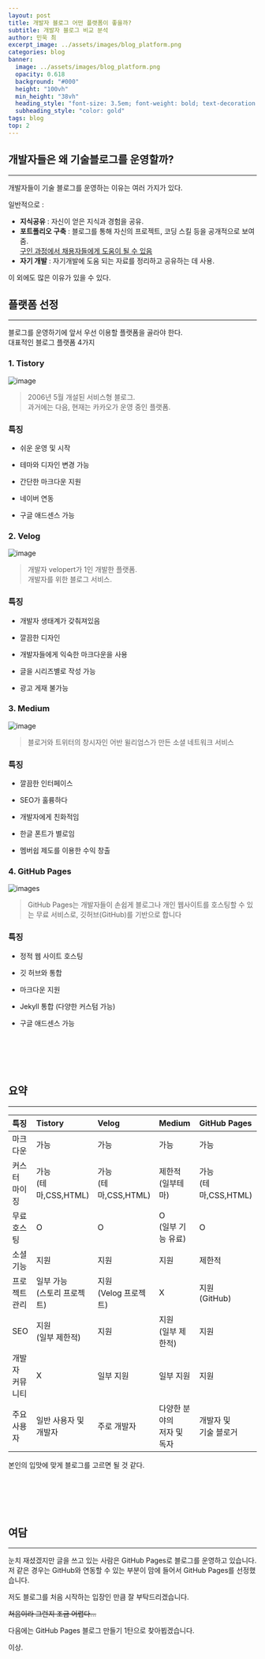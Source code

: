 ```yaml
---
layout: post
title: 개발자 블로그 어떤 플랫폼이 좋을까?
subtitle: 개발자 블로그 비교 분석
author: 민욱 최 
excerpt_image: ../assets/images/blog_platform.png
categories: blog
banner:
  image: ../assets/images/blog_platform.png
  opacity: 0.618
  background: "#000"
  height: "100vh"
  min_height: "38vh"
  heading_style: "font-size: 3.5em; font-weight: bold; text-decoration: underline"
  subheading_style: "color: gold"
tags: blog
top: 2
---
```

      
  
개발자들은 왜 기술블로그를 운영할까?
------------   
---  
  
개발자들이 기술 블로그를 운영하는 이유는 여러 가지가 있다. 

일반적으로 : 

  * **지식공유** : 자신이 얻은 지식과 경험을 공유.
  * **포트폴리오 구축** : 블로그를 통해 자신의 프로젝트, 코딩 스킬 등을 공개적으로 보여줌.   
  <u>구인 과정에서 채용자들에게 도움이 될 수 있음</u>
  * **자기 개발** : 자기개발에 도움 되는 자료를 정리하고 공유하는 데 사용. 

이 외에도 많은 이유가 있을 수 있다.  
  
  
플랫폼 선정
------------
---
블로그를 운영하기에 앞서 우선 이용할 플랫폼을 골라야 한다.   
대표적인 블로그 플랫폼 4가지

### 1. Tistory ###
![image](https://encrypted-tbn0.gstatic.com/images?q=tbn:ANd9GcR1jim_R36HSPdIcMlbzOPyTxqm8ONhxtgjTQ&usqp=CAU)


>2006년 5월 개설된 서비스형 블로그.    
>과거에는 다음, 현재는 카카오가 운영 중인 플랫폼.

### 특징

* 쉬운 운영 및 시작

* 테마와 디자인 변경 가능

* 간단한 마크다운 지원

* 네이버 연동

* 구글 애드센스 가능

### 2. Velog ###
![image](https://images.velog.io/images/kyukim/post/57af34db-1cb7-48ed-8ca3-23824f95b042/velog_logo.png)


>개발자 velopert가 1인 개발한 플랫폼.  
>개발자를 위한 블로그 서비스.

### 특징

* 개발자 생태계가 갖춰져있음

* 깔끔한 디자인

* 개발자들에게 익숙한 마크다운을 사용

* 글을 시리즈별로 작성 가능

* 광고 게재 불가능

### 3. Medium ###
![image](https://cdn.imweb.me/upload/S2021042963e148c39f1a7/cc0998ee99506.png)


>블로거와 트위터의 창시자인 어반 윌리엄스가 만든 소셜 네트워크 서비스  

### 특징

* 깔끔한 인터페이스

* SEO가 훌륭하다

* 개발자에게 친화적임

* 한글 폰트가 별로임

* 멤버쉽 제도를 이용한 수익 창출

### 4. GitHub Pages ###
![images](https://images.velog.io/images/tmdejr1117/post/6a89fedf-0be5-49ca-8a5b-ba0d89d65e8f/github_pages_logo.jpg)


>GitHub Pages는 개발자들이 손쉽게 블로그나 개인 웹사이트를 호스팅할 수 있는 무료 서비스로, 깃허브(GitHub)를 기반으로 합니다 

### 특징

* 정적 웹 사이트 호스팅

* 깃 허브와 통합

* 마크다운 지원

* Jekyll 통합 (다양한 커스텀 가능)

* 구글 애드센스 가능

<br>
<br>
<br>
<br>


요약
---   
---  

| 특징    | Tistory | Velog | Medium | GitHub Pages |
| :--- |:---- | :---- | :- | :---- |
| 마크<br>다운 | 가능 | 가능 | 가능 | 가능 |
| 커스터<br>마이징 | 가능<br>(테마,CSS,HTML) | 가능<br>(테마,CSS,HTML) | 제한적<br>(일부테마) | 가능<br>(테마,CSS,HTML) |
| 무료<br>호스팅 | O | O | O<br>(일부 기능 유료) | O |
| 소셜<br>기능 | 지원 | 지원 | 지원 | 제한적 |
| 프로<br>젝트<br>관리 | 일부 가능<br>(스토리 프로젝트) | 지원<br>(Velog 프로젝트) | X | 지원<br>(GitHub) |
| SEO | 지원<br>(일부 제한적) | 지원 | 지원<br>(일부 제한적) | 지원 |
| 개발자<br>커뮤<br>니티 | X | 일부 지원 | 일부 지원 | 지원 |
| 주요<br>사용자 | 일반 사용자 및 <br>개발자 | 주로 개발자 | 다양한 분야의<br> 저자 및 독자 | 개발자 및 <br>기술 블로거 |
  

본인의 입맛에 맞게 블로그를 고르면 될 것 같다.


<br>
<br>
<br>
<br>

여담
---
---
눈치 재셨겠지만 글을 쓰고 있는 사람은 GitHub Pages로 블로그를 운영하고 있습니다.   
저 같은 경우는 GitHub와 연동할 수 있는 부분이 맘에 들어서 GitHub Pages를 선정했습니다.   

저도 블로그를 처음 시작하는 입장인 만큼 잘 부탁드리겠습니다.   

~~처음이라 그런지 조금 어렵다...~~

다음에는 GitHub Pages 블로그 만들기 1탄으로 찾아뵙겠습니다.

이상.